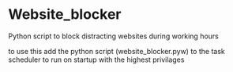 # Website_blocker
Python script to block distracting websites during working hours

to use this add the python script (website_blocker.pyw) to the task scheduler to run on startup with the highest privilages

